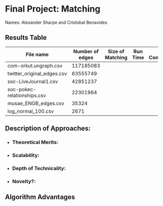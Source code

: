 # Final Project: Matching

Names: Alexander Sharpe and Cristobal Benavides

## Results Table

|           File name           |        Number of edges       | Size of Matching | Run Time | Core Configuration |
| ------------------------------| ---------------------------- | --- | ----| ---|
| com-orkut.ungraph.csv         | 117185083                    | | | |
| twitter_original_edges.csv    | 63555749                     | | | |
| soc-LiveJournal1.csv          | 42851237                     | | | |
| soc-pokec-relationships.csv   | 22301964                     | | | |
| musae_ENGB_edges.csv          | 35324                        | | | |
| log_normal_100.csv            | 2671                         | | | |

## Description of Approaches: 

- ### Theoretical Merits:
- ### Scalability:
- ### Depth of Technicality:
- ### Novelty?:

## Algorithm Advantages
